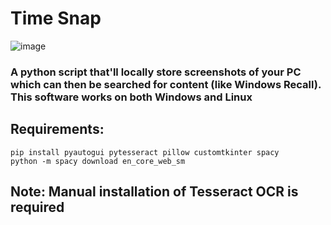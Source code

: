 # Time Snap

![image](https://github.com/RishiSpace/time_snap/assets/104022405/c72526d7-0c22-4fd4-9982-de039b983b3a)


### A python script that'll locally store screenshots of your PC which can then be searched for content (like Windows Recall). This software works on both Windows and Linux

## Requirements:

```
pip install pyautogui pytesseract pillow customtkinter spacy
python -m spacy download en_core_web_sm
```

## Note: Manual installation of Tesseract OCR is required
